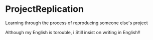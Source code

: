 # ProjectReplication
Learning through the process of reproducing someone else's project

Although my English is torouble, i Still insist on writing in English!!
